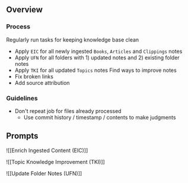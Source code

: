 ## Overview
### Process
Regularly run tasks for keeping knowledge base clean
- Apply `EIC` for all newly ingested `Books`, `Articles` and `Clippings` notes
- Apply `UFN` for all folders with 1) updated notes and 2) existing folder notes
- Apply `TKI` for all updated `Topics` notes
Find ways to improve notes
- Fix broken links
- Add source attribution
### Guidelines
- Don't repeat job for files already processed
	- Use commit history / timestamp / contents to make judgments 

## Prompts
![[Enrich Ingested Content (EIC)]]

![[Topic Knowledge Improvement (TKI)]]

![[Update Folder Notes (UFN)]]